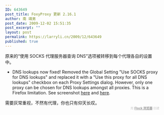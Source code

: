```yaml
---
ID: 643649
post_title: FoxyProxy 更新 2.16.1
author: 南 靖男
post_date: 2009-12-02 15:51:35
post_excerpt: ""
layout: post
permalink: https://larryli.cn/2009/12/643649
published: true
---
```

原来的“使用 SOCKS 代理服务器查询 DNS”选项被转移到每个代理各自的设置中。
<ul><li>DNS lookups now fixed! Removed the Global Setting "Use SOCKS proxy for DNS lookups" and replaced it with a "Use this proxy for all DNS lookups" checkbox on each Proxy Settings dialog. However, only one proxy can be chosen for DNS lookups amongst all proxies. This is a Firefox limitation. See screenshot <a href="http://outgoing.mozilla.org/v1/ff19af0fb4ba04b58b5bc00aea572e9a4369c729/http%3A//foxyproxy.mozdev.org/images/screenshots/2.17/proxy-settings.png">here</a> and <a href="http://outgoing.mozilla.org/v1/60bd8b51dc6e8248d7a9bf09159341526c6ba8be/http%3A//foxyproxy.mozdev.org/images/screenshots/2.17/only-one-dns-resolver-for-all-proxies.png">here</a>.</li></ul>需要灰常重视，不然有代理，你也只有仰天长叹。
  <div class="flockcredit" style="text-align: right; color: #CCC; font-size: x-small;">用 <a href="http://www.flock.com/blogged-with-flock" style="color: #999; font-weight: bold;" target="_new" title="Flock 浏览器">Flock 浏览器</a> 创建</div>